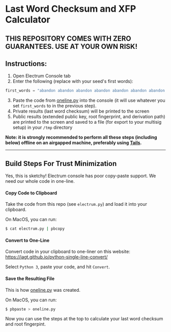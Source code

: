 # Last Word Checksum and XFP Calculator

## THIS REPOSITORY COMES WITH ZERO GUARANTEES. USE AT YOUR OWN RISK!

## Instructions:
1. Open Electrum Console tab
2. Enter the following (replace with your seed's first words):
```python
first_words = "abandon abandon abandon abandon abandon abandon abandon abandon abandon abandon abandon"
```
3. Paste the code from [oneline.py](oneline.py) into the console (it will use whatever you set `first_words` to in the previous step).
4. Private results (last word checksum) will be printed to the screen
5. Public results (extended public key, root fingerprint, and derivation path) are printed to the screen and saved to a file (for export to your multisig setup) in your `/tmp` directory

**Note: it is strongly recommended to perform all these steps (including below) offline on an airgapped machine, preferably using [Tails](https://tails.boum.org/).**

---

## Build Steps For Trust Minimization
Yes, this is sketchy!
Electrum console has poor copy-paste support. We need our whole code in one-line.

#### Copy Code to Clipboard
Take the code from this repo (see `electrum.py`) and load it into your clipboard.

On MacOS, you can run:
```bash
$ cat electrum.py | pbcopy
```

#### Convert to One-Line
Convert code in your clipboard to one-liner on this website:
https://jagt.github.io/python-single-line-convert/

Select `Python 3`, paste your code, and  hit `Convert`.

#### Save the Resulting File
This is how [oneline.py](oneline.py) was created.

On MacOS, you can run:
```bash
$ pbpaste > oneline.py
```

Now you can use the steps at the top to calculate your last word checksum and root fingerpint.
